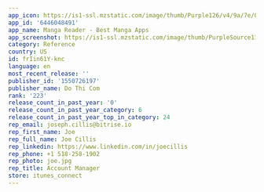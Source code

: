 ```yaml
---
app_icon: https://is1-ssl.mzstatic.com/image/thumb/Purple126/v4/9a/7e/01/9a7e0130-c173-2905-0e43-f752f121d16e/AppIcon-0-0-1x_U007emarketing-0-0-0-7-0-0-P3-0-0-0-GLES2_U002c0-512MB-85-220-0-0.png/1024x1024bb.png
app_id: '6446048491'
app_name: Manga Reader - Best Manga Apps
app_screenshot: https://is1-ssl.mzstatic.com/image/thumb/PurpleSource116/v4/65/80/2b/65802bfc-d9b7-e510-e7bf-e88bbd4b31eb/20cb9ba7-69c4-4510-97b3-c81ff226f1e9_1.jpg/1284x2778bb.png
category: Reference
country: US
id: frIin61Y-knc
language: en
most_recent_release: ''
publisher_id: '1550726197'
publisher_name: Do Thi Com
rank: '223'
release_count_in_past_year: '0'
release_count_in_past_year_category: 6
release_count_in_past_year_top_in_category: 24
rep_email: joseph.cillis@bitrise.io
rep_first_name: Joe
rep_full_name: Joe Cillis
rep_linkedin: https://www.linkedin.com/in/joecillis
rep_phone: +1 518-258-1902
rep_photo: joe.jpg
rep_title: Account Manager
store: itunes_connect
---
```

